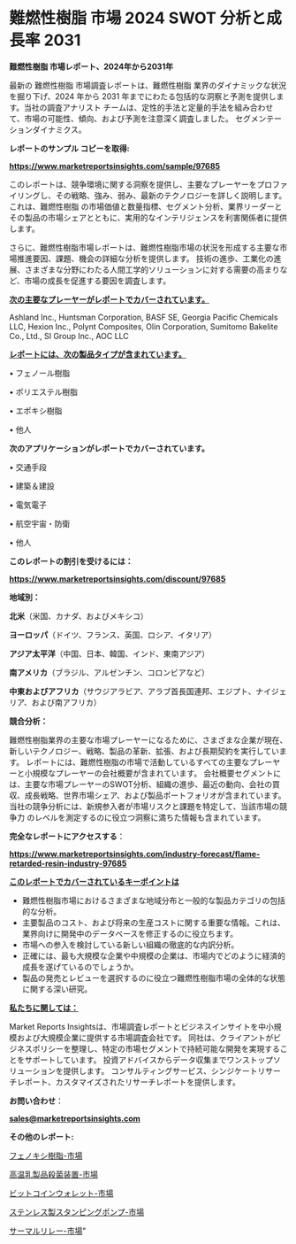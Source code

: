 # 難燃性樹脂 市場 2024 SWOT 分析と成長率 2031

<strong>難燃性樹脂 市場レポート、2024年から2031年</strong>

最新の 難燃性樹脂 市場調査レポートは、難燃性樹脂 業界のダイナミックな状況を掘り下げ、2024 年から 2031 年までにわたる包括的な洞察と予測を提供します。当社の調査アナリスト チームは、定性的手法と定量的手法を組み合わせて、市場の可能性、傾向、および予測を注意深く調査しました。 セグメンテーションダイナミクス。



<strong>レポートのサンプル コピーを取得:</strong> <a href=https://www.marketreportsinsights.com/sample/97685>

<strong><u>https://www.marketreportsinsights.com/sample/97685</u></strong></a>

このレポートは、競争環境に関する洞察を提供し、主要なプレーヤーをプロファイリングし、その戦略、強み、弱み、最新のテクノロジーを詳しく説明します。 これは、難燃性樹脂 の市場価値と数量指標、セグメント分析、業界リーダーとその製品の市場シェアとともに、実用的なインテリジェンスを利害関係者に提供します。

さらに、難燃性樹脂市場レポートは、難燃性樹脂市場の状況を形成する主要な市場推進要因、課題、機会の詳細な分析を提供します。 技術の進歩、工業化の進展、さまざまな分野にわたる人間工学的ソリューションに対する需要の高まりなど、市場の成長を促進する要因を調査します。



<strong><u>次の主要なプレーヤーがレポートでカバーされています。</u></strong>

Ashland Inc., Huntsman Corporation, BASF SE, Georgia Pacific Chemicals LLC, Hexion Inc., Polynt Composites, Olin Corporation, Sumitomo Bakelite Co., Ltd., SI Group Inc., AOC LLC



<strong><u><b>レポートには、次の製品タイプが含まれています。</b></u></strong>

• フェノール樹脂

• ポリエステル樹脂

• エポキシ樹脂

• 他人



<strong><b>次のアプリケーションがレポートでカバーされています。</b></strong>

• 交通手段

• 建築＆建設

• 電気電子

• 航空宇宙・防衛

• 他人



<strong><b>このレポートの割引を受けるには：</b></strong><a href=https://www.marketreportsinsights.com/discount/97685>

<strong><u>https://www.marketreportsinsights.com/discount/97685</u></strong></a>



<strong>地域別：</strong>



<strong>北米</strong>（米国、カナダ、およびメキシコ）



<strong>ヨーロッパ</strong>（ドイツ、フランス、英国、ロシア、イタリア）



<strong>アジア太平洋</strong>（中国、日本、韓国、インド、東南アジア）



<strong>南アメリカ</strong>（ブラジル、アルゼンチン、コロンビアなど）



<strong>中東およびアフリカ</strong>（サウジアラビア、アラブ首長国連邦、エジプト、ナイジェリア、および南アフリカ）



<strong>競合分析：</strong>

難燃性樹脂業界の主要な市場プレーヤーになるために、さまざまな企業が現在、新しいテクノロジー、戦略、製品の革新、拡張、および長期契約を実行しています。 レポートには、難燃性樹脂の市場で活動しているすべての主要なプレーヤーと小規模なプレーヤーの会社概要が含まれています。 会社概要セグメントには、主要な市場プレーヤーのSWOT分析、組織の進歩、最近の動向、会社の買収、成長戦略、世界市場シェア、および製品ポートフォリオが含まれています。 当社の競争分析には、新規参入者が市場リスクと課題を特定して、当該市場の競争力 のレベルを測定するのに役立つ洞察に満ちた情報も含まれています。



<strong>完全なレポートにアクセスする</strong>：

<a href=https://www.marketreportsinsights.com/industry-forecast/flame-retarded-resin-industry-97685>

<strong><u>https://www.marketreportsinsights.com/industry-forecast/flame-retarded-resin-industry-97685</u></strong></a>



<strong><u><b>このレポートでカバーされているキーポイントは</b></u></strong>
<ul>
  <li>難燃性樹脂市場におけるさまざまな地域分布と一般的な製品カテゴリの包括的な分析。</li>
  <li>主要製品のコスト、および将来の生産コストに関する重要な情報。これは、業界向けに開発中のデータベースを修正するのに役立ちます。</li>
  <li>市場への参入を検討している新しい組織の徹底的な内訳分析。</li>
  <li>正確には、最も大規模な企業や中規模の企業は、市場内でどのように経済的成長を遂げているのでしょうか。</li>
  <li>製品の発売とレビューを選択するのに役立つ難燃性樹脂市場の全体的な状態に関する深い研究。</li>
</ul>


<strong><u><b>私たちに関しては：</b></u></strong>

Market Reports Insightsは、市場調査レポートとビジネスインサイトを中小規模および大規模企業に提供する市場調査会社です。 同社は、クライアントがビジネスポリシーを整理し、特定の市場セグメントで持続可能な開発を実現することをサポートしています。 投資アドバイスからデータ収集までワンストップソリューションを提供します。 コンサルティングサービス、シンジケートリサーチレポート、カスタマイズされたリサーチレポートを提供します。



<strong><b>お問い合わせ</b></strong>：

<a href=mailto:sales@marketreportsinsights.com>

<strong><u>sales@marketreportsinsights.com</u></strong></a>



<strong>その他のレポート:</strong>

<a href=https://www.linkedin.com/pulse/フェノキシ樹脂-市場-2023-競争分析と事業成長-2030-analytics-achievers-24-analysis-brlef/>フェノキシ樹脂-市場</a>

<a href=https://www.linkedin.com/pulse/高温乳製品殺菌装置-市場-2023-競争分析と事業成長-2030-pr-news-hub-pt3xf/>高温乳製品殺菌装置-市場</a>

<a href=https://www.linkedin.com/pulse/ビットコインウォレット-市場-2023-新興市場-将来の動向と市場需要-wsvlf/>ビットコインウォレット-市場</a>

<a href=https://www.linkedin.com/pulse/ステンレス製スタンピングポンプ-市場-2023-年のダイナミクスとビジネストレンド-2030-pr-news-hub-jm7yf/>ステンレス製スタンピングポンプ-市場</a>

<a href=https://www.linkedin.com/pulse/サーマルリレー-市場-2023-収益と成長ドライバー-2030-trend-tracking-toolbox-24-analysis-ipynf/>サーマルリレー-市場</a>"
